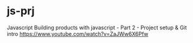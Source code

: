 # js-prj
Javascript
Building products with javascript - Part 2 - Project setup & Git intro  https://www.youtube.com/watch?v=ZaJWw6X6Pfw